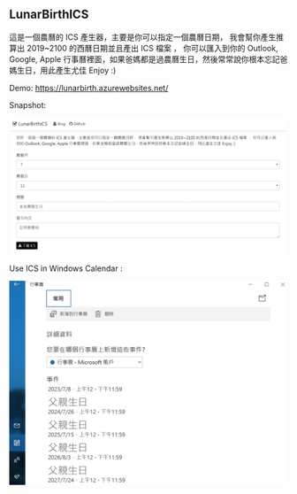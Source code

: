 LunarBirthICS
----
這是一個農曆的 ICS 產生器，主要是你可以指定一個農曆日期， 我會幫你產生推算出 2019~2100 的西曆日期並且產出 ICS 檔案 ， 你可以匯入到你的 Outlook, Google, Apple 行事曆裡面，如果爸媽都是過農曆生日，然後常常說你根本忘記爸媽生日，用此產生尤佳 Enjoy :)

Demo: https://lunarbirth.azurewebsites.net/

Snapshot:

![alt SampleResult](https://github.com/donma/LunarBirthICS/blob/master/lbics_demo2.jpg?raw=true)

Use ICS in Windows Calendar :

![alt SampleResult](https://github.com/donma/LunarBirthICS/blob/master/lbics_demo1.jpg?raw=true)

